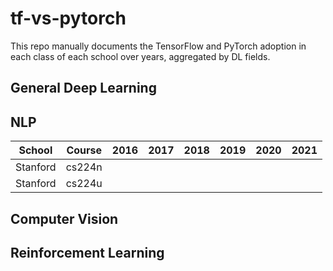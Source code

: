# tf-vs-pytorch

This repo manually documents the TensorFlow and PyTorch adoption in each class of each school over years, aggregated by DL fields.

## General Deep Learning

## NLP

School   | Course | 2016 | 2017 | 2018 | 2019 | 2020 | 2021
-------- | ------ | ---- | ---- | ---- | ---- | ---- | ----
Stanford | cs224n |      |      |      |
Stanford | cs224u |


## Computer Vision


## Reinforcement Learning
